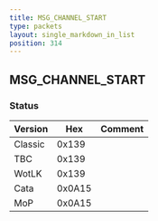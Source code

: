 ```yaml
---
title: MSG_CHANNEL_START
type: packets
layout: single_markdown_in_list
position: 314
---
```


## MSG_CHANNEL_START

### Status

Version    | Hex        | Comment
---------- | ---------- | ---------- 
Classic    | 0x139      | 
TBC        | 0x139      | 
WotLK      | 0x139      | 
Cata       | 0x0A15     | 
MoP        | 0x0A15     | 